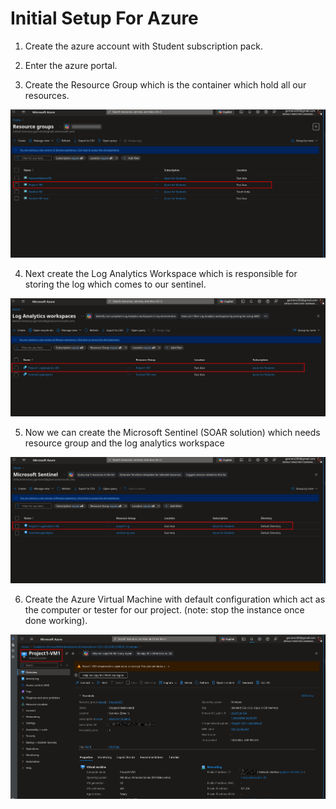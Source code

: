 # Initial Setup For Azure

1. Create the azure account with Student subscription pack.

2. Enter the azure portal.

3. Create the Resource Group which is the container which hold all our resources.

![Resource_Group](/images/resource_group.png)

4. Next create the Log Analytics Workspace which is responsible for storing the log which comes to our sentinel.

![Log Analytics Workspace](/images/log_analytics_ws.png)

5. Now we can create the Microsoft Sentinel (SOAR solution) which needs resource group and the log analytics workspace

![Microsoft Sentinel](/images/sentinel.png)

6. Create the Azure Virtual Machine with default configuration which act as the computer or tester for our project. (note: stop the instance once done working).

![Virtual Machine](/images/project1-vm1.png)
